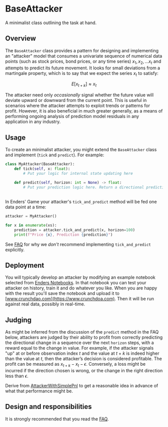 


# BaseAttacker

A minimalist class outlining the task at hand.

## Overview

The `BaseAttacker` class provides a pattern for designing and implementing an "attacker" model that consumes a univariate sequence of numerical data points (such as stock prices, bond prices, or any time series) $x_1, x_2, \dots x_t$ and attempts to predict its future movement. It looks for small deviations from a martingale property, which is to say that we expect the series $x_t$ to satisfy:

$$ E[x_{t+k}] \approx x_t $$

The attacker need only *occasionally* signal whether the future value will deviate upward or downward from the current point. This is useful in scenarios where the attacker attempts to exploit trends or patterns for profit. However, it is also beneficial in much greater generally, as a means of performing ongoing analysis of prediction model residuals in any application in any industry. 

## Usage

To create an minimalist attacker, you might extend the `BaseAttacker` class and implement (`tick` and `predict`). For example:

```python
class MyAttacker(BaseAttacker):
    def tick(self, x: float):
        # Put your logic for internal state updating here
    
    def predict(self, horizon: int = None) -> float:
        # Put your prediction logic here. Return a directional prediction: -1 for down, 1 for up, 0 for no opinion
        
```
In Enders' Game your attacker's `tick_and_predict` method will be fed one data point at a time:

```python
attacker = MyAttacker()

for x in enumerate(xs):
    prediction = attacker.tick_and_predict(x, horizon=100)
    print(f"Price {x}, Prediction {prediction}")
```

See [FAQ](https://github.com/microprediction/endersgame/blob/main/endersgame/attackers/FAQ.md) for why we *don't* recommend implementing `tick_and_predict` explicitly. 

## Deployment

You will typically develop an attacker by modifying an example notebook selected from [Enders Notebooks](https://github.com/microprediction/endersnotebooks). In that notebook you can test your attacker on
history, train it and do whatever you like. When you are happy with the result you'll save the notebook and upload it to [www.crunchdao.com](https://www.crunchdoa.com). Then it will be run against real data, possibly in real-time. 

## Judging 

As might be inferred from the discussion of the `predict` method in the FAQ below, attackers are judged by their ability to profit from correctly predicting the directional
change in a sequence over the next `horizon` steps, with a reward equal to the change in value. For example, if the attacker signals "up" at or before observation index $t$ and the value at $t+k$ is indeed higher than the value at $t$, then the attacker’s decision is considered profitable. The profit can be measured as $x_{t+k} - x_t -\epsilon$. Conversely, a loss might be incurred if the direction chosen is wrong, or the change in the right direction less than $\epsilon$. 

Derive from [AttackerWithSimplePnl](https://github.com/microprediction/endersgame/blob/main/endersgame/attackers/attackerwithsimplepnl.py) to get a reasonable idea in advance of what that performance might be. 

## Design and responsibilities  

It is strongly recommended that you read the [FAQ](https://github.com/microprediction/endersgame/blob/main/endersgame/attackers/FAQ.md). 
